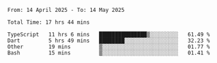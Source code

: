 <!--START_SECTION:waka-->

```abap
From: 14 April 2025 - To: 14 May 2025

Total Time: 17 hrs 44 mins

TypeScript   11 hrs 6 mins   ███████████████▒░░░░░░░░░   61.49 %
Dart         5 hrs 49 mins   ████████░░░░░░░░░░░░░░░░░   32.23 %
Other        19 mins         ▒░░░░░░░░░░░░░░░░░░░░░░░░   01.77 %
Bash         15 mins         ▒░░░░░░░░░░░░░░░░░░░░░░░░   01.41 %
```

<!--END_SECTION:waka-->
